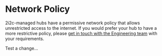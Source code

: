 # Network Policy

2i2c-managed hubs have a permissive network policy that allows unrestricted access to the internet.
If you would prefer your hub to have a more restrictive policy, please [get in touch with the Engineering team](mailto:support@2i2c.org) with your requirements.

Test a change...
